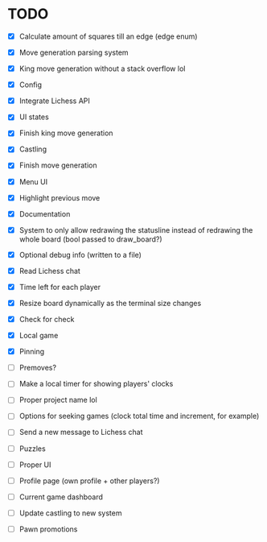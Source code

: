 # TODO

- [x] Calculate amount of squares till an edge (edge enum)
- [x] Move generation parsing system
- [x] King move generation without a stack overflow lol
- [x] Config
- [x] Integrate Lichess API
- [x] UI states
- [x] Finish king move generation
- [x] Castling
- [x] Finish move generation
- [x] Menu UI
- [x] Highlight previous move
- [x] Documentation
- [x] System to only allow redrawing the statusline instead of redrawing the whole board (bool passed to draw_board?)
- [x] Optional debug info (written to a file)
- [x] Read Lichess chat
- [x] Time left for each player
- [x] Resize board dynamically as the terminal size changes
- [x] Check for check
- [x] Local game
- [x] Pinning

- [ ] Premoves?
- [ ] Make a local timer for showing players' clocks
- [ ] Proper project name lol
- [ ] Options for seeking games (clock total time and increment, for example)
- [ ] Send a new message to Lichess chat
- [ ] Puzzles
- [ ] Proper UI
- [ ] Profile page (own profile + other players?)
- [ ] Current game dashboard
- [ ] Update castling to new system
- [ ] Pawn promotions
